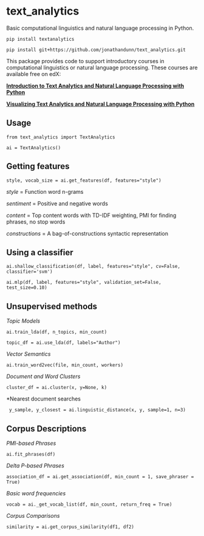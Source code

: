 # text_analytics

Basic computational linguistics and natural language processing in Python.

    pip install textanalytics
    
    pip install git+https://github.com/jonathandunn/text_analytics.git

This package provides code to support introductory courses in computational linguistics or natural language processing. These courses are available free on edX:

[**Introduction to Text Analytics and Natural Language Processing with Python**](https://www.edx.org/course/introduction-to-text-analytics-with-python)

[**Visualizing Text Analytics and Natural Language Processing with Python**](https://www.edx.org/course/visualizing-text-analytics-with-python)

## Usage

	from text_analytics import TextAnalytics
	
	ai = TextAnalytics()
	
## Getting features

	style, vocab_size = ai.get_features(df, features="style")
	
*style* = Function word n-grams
	
*sentiment* = Positive and negative words
	
*content* = Top content words with TD-IDF weighting, PMI for finding phrases, no stop words
	
*constructions* = A bag-of-constructions syntactic representation
	
## Using a classifier

	ai.shallow_classification(df, label, features="style", cv=False, classifier='svm')
	
	ai.mlp(df, label, features="style", validation_set=False, test_size=0.10)
	
## Unsupervised methods

*Topic Models*

	ai.train_lda(df, n_topics, min_count)
        
    topic_df = ai.use_lda(df, labels="Author")
	
*Vector Semantics*
	
	ai.train_word2vec(file, min_count, workers)
	
*Document and Word Clusters*
	
	cluster_df = ai.cluster(x, y=None, k)
	
*Nearest document searches
	
	 y_sample, y_closest = ai.linguistic_distance(x, y, sample=1, n=3)
	 
## Corpus Descriptions

*PMI-based Phrases*
	
	ai.fit_phrases(df)
	 
*Delta P-based Phrases*
	 
	association_df = ai.get_association(df, min_count = 1, save_phraser = True)
	 
*Basic word frequencies*
	 
	vocab = ai._get_vocab_list(df, min_count, return_freq = True)
	 
*Corpus Comparisons*
	
	similarity = ai.get_corpus_similarity(df1, df2)